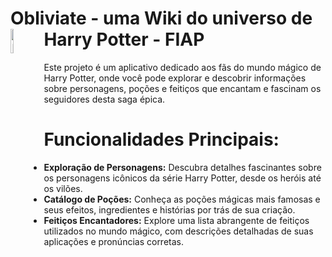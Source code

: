 # Obliviate - uma Wiki do universo de Harry Potter - FIAP <img align="left" width="10%" height="auto" title="FIAP" src="https://github.com/jolucas245/IMC-FIAP/assets/65248543/7fcfd37c-c033-49de-ad9a-e4adc58d92d6">

Este projeto é um aplicativo dedicado aos fãs do mundo mágico de Harry Potter, onde você pode explorar e descobrir informações sobre personagens, poções e feitiços que encantam e fascinam os seguidores desta saga épica.

# Funcionalidades Principais:
- **Exploração de Personagens:** Descubra detalhes fascinantes sobre os personagens icônicos da série Harry Potter, desde os heróis até os vilões.
- **Catálogo de Poções:** Conheça as poções mágicas mais famosas e seus efeitos, ingredientes e histórias por trás de sua criação.
- **Feitiços Encantadores:** Explore uma lista abrangente de feitiços utilizados no mundo mágico, com descrições detalhadas de suas aplicações e pronúncias corretas.
